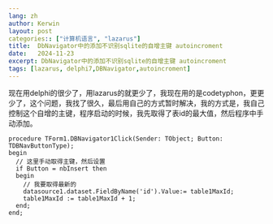 ```yaml
---
lang: zh
author: Kerwin
layout: post
categories:: ["计算机语言", "lazarus"]
title:  DbNavigator中的添加不识别sqlite的自增主键 autoincroment
date:   2024-11-23
excerpt: DbNavigator中的添加不识别sqlite的自增主键 autoincroment
tags: [lazarus, delphi7,DBNavigator,autoincroment]
---  
```


现在用delphi的很少了，用lazarus的就更少了，我现在用的是codetyphon，更更少了，这个问题，我找了很久，最后用自己的方式暂时解决，我的方式是，我自己控制这个自增的主键，程序启动的时候，我先取得了表id的最大值，然后程序中手动添加。
```delphi
procedure TForm1.DBNavigator1Click(Sender: TObject; Button: TDBNavButtonType);
begin
  // 这里手动取得主键，然后设置
  if Button = nbInsert then
  begin
    // 我要取得最新的
    datasource1.dataset.FieldByName('id').Value:= table1MaxId;
    table1MaxId := table1MaxId + 1;
  end;
end;

```